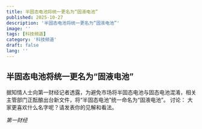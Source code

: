 ```yaml
---
title: 半固态电池将统一更名为“固液电池”
published: 2025-10-27
description: '半固态电池将统一更名为“固液电池”'
image: ''
tags: [科技频道]
category: '科技频道'
draft: false
lang: ''
---
```


## 半固态电池将统一更名为“固液电池”

据知情人士向第一财经记者透露，为避免市场将半固态电池与固态电池混淆，相关主管部门正酝酿出台新文件，将“半固态电池”统一命名为“固液电池”。
讨论：
大家更喜欢什么名字呢？请发表你的见解和看法。

*第一财经*
